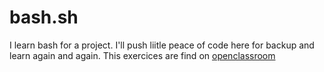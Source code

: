 # bash.sh
I learn bash for a project.
I'll push liitle peace of code here for backup and learn again and again.
This exercices are find on [openclassroom](https://openclassrooms.com/fr/courses/43538-reprenez-le-controle-a-laide-de-linux/43126-afficher-et-manipuler-des-variables)
